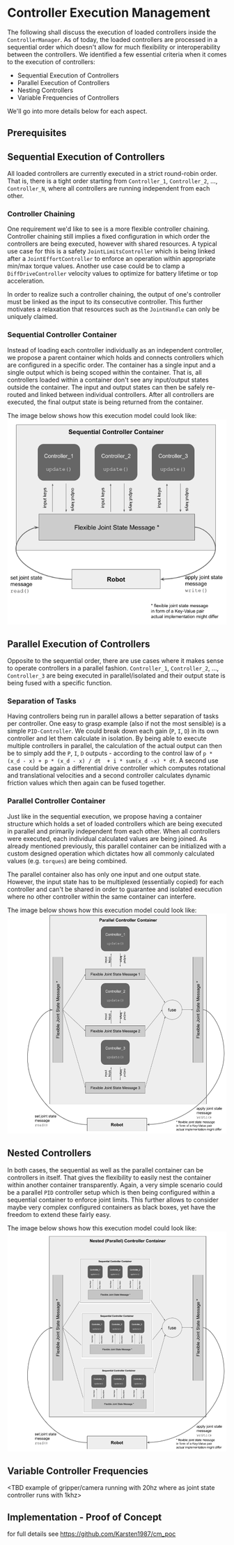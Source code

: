 # Controller Execution Management

The following shall discuss the execution of loaded controllers inside the `ControllerManager`.
As of today, the loaded controllers are processed in a sequential order which doesn't allow for much flexibility or interoperability between the controllers.
We identified a few essential criteria when it comes to the execution of controllers:

* Sequential Execution of Controllers
* Parallel Execution of Controllers
* Nesting Controllers
* Variable Frequencies of Controllers

We'll go into more details below for each aspect.


## Prerequisites

<Go into some needed details of a flexible joint state message>


## Sequential Execution of Controllers

All loaded controllers are currently executed in a strict round-robin order.
That is, there is a tight order starting from `Controller_1`, `Controller_2`, …, `Controller_N`, where all controllers are running independent from each other.

### Controller Chaining

One requirement we'd like to see is a more flexible controller chaining.
Controller chaining still implies a fixed configuration in which order the controllers are being executed, however with shared resources.
A typical use case for this is a safety `JointLimitsController` which is being linked after a `JointEffortController` to enforce an operation within appropriate min/max torque values.
Another use case could be to clamp a `DiffDriveController` velocity values to optimize for battery lifetime or top acceleration.

In order to realize such a controller chaining, the output of one's controller must be linked as the input to its consecutive controller.
This further motivates a relaxation that resources such as the `JointHandle` can only be uniquely claimed.

### Sequential Controller Container

Instead of loading each controller individually as an independent controller, we propose a parent container which holds and connects controllers which are configured in a specific order.
The container has a single input and a single output which is being scoped within the container.
That is, all controllers loaded within a container don't see any input/output states outside the container.
The input and output states can then be safely re-routed and linked between individual controllers.
After all controllers are executed, the final output state is being returned from the container.

The image below shows how this execution model could look like:
![sequential_execution](images/sequential_execution.png "Sequential Execution Container")

## Parallel Execution of Controllers

Opposite to the sequential order, there are use cases where it makes sense to operate controllers in a parallel fashion.
`Controller_1`, `Controller_2`, …, `Controller_3` are being executed in parallel/isolated and their output state is being fused with a specific function.

### Separation of Tasks

Having controllers being run in parallel allows a better separation of tasks per controller.
One easy to grasp example (also if not the most sensible) is a simple `PID-Controller`.
We could break down each gain (`P`, `I`, `D`) in its own controller and let them calculate in isolation.
By being able to execute multiple controllers in parallel, the calculation of the actual output can then be to simply add the `P`, `I`, `D` outputs - according to the control law of `p * (x_d - x) + p * (x_d - x) / dt  + i * sum(x_d -x) * dt`.
A second use case could be again a differential drive controller which computes rotational and translational velocities and a second controller calculates dynamic friction values which then again can be fused together.

### Parallel Controller Container

Just like in the sequential execution, we propose having a container structure which holds a set of loaded controllers which are being executed in parallel and primarily independent from each other.
When all controllers were executed, each individual calculated values are being joined.
As already mentioned previously, this parallel container can be initialized with a custom designed operation which dictates how all commonly calculated values (e.g. `torques`) are being combined.

The parallel container also has only one input and one output state.
However, the input state has to be multiplexed (essentially copied) for each controller and can't be shared in order to guarantee and isolated execution where no other controller within the same container can interfere.

The image below shows how this execution model could look like:
![parallel_execution](images/parallel_execution.png "Parallel Execution Container")

## Nested Controllers

In both cases, the sequential as well as the parallel container can be controllers in itself.
That gives the flexibility to easily nest the container within another container transparently.
Again, a very simple scenario could be a parallel `PID` controller setup which is then being configured within a sequential container to enforce joint limits.
This further allows to consider maybe very complex configured containers as black boxes, yet have the freedom to extend these fairly easy.

The image below shows how this execution model could look like:
![nested_execution](images/nested_execution.png "Nested Execution Container")

## Variable Controller Frequencies

<TBD example of gripper/camera running with 20hz where as joint state controller runs with 1khz>

## Implementation - Proof of Concept

for full details see https://github.com/Karsten1987/cm_poc
